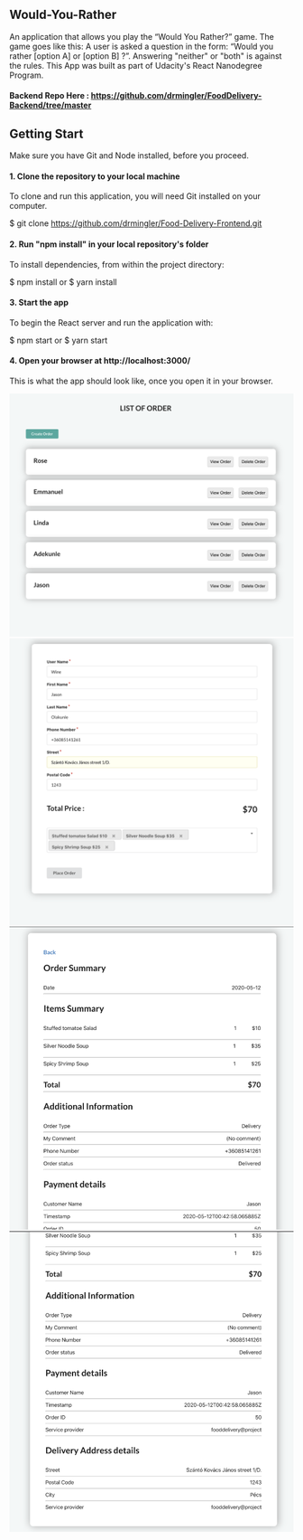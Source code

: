 ## Would-You-Rather
An application that allows you play the  “Would You Rather?” game. The game goes like this: A user is asked a question in the form: “Would you rather [option A] or [option B] ?”. Answering "neither" or "both" is against the rules. This App was built as part of Udacity's React Nanodegree Program.

#### Backend Repo Here : https://github.com/drmingler/FoodDelivery-Backend/tree/master

## Getting Start
Make sure you have Git and Node installed, before you proceed.

#### 1. Clone the repository to your local machine
To clone and run this application, you will need Git installed on your computer.

$ git clone https://github.com/drmingler/Food-Delivery-Frontend.git

#### 2. Run "npm install" in your local repository's folder
To install dependencies, from within the project directory:

$ npm install or $ yarn install

#### 3. Start the app
To begin the React server and run the application with:

$ npm start or $ yarn start

#### 4. Open your browser at http://localhost:3000/
This is what the app should look like, once you open it in your browser.

![alt text](https://github.com/drmingler/Food-Delivery-Frontend/blob/master/src/images/image1.png?raw=true "View1")
![alt text](https://github.com/drmingler/Food-Delivery-Frontend/blob/master/src/images/image2.png?raw=true "View2")
![alt text](https://github.com/drmingler/Food-Delivery-Frontend/blob/master/src/images/image3.png?raw=true "View3")
![alt text](https://github.com/drmingler/Food-Delivery-Frontend/blob/master/src/images/image4.png?raw=true "View4")
